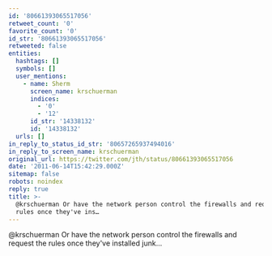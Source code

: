 ```yaml
---
id: '80661393065517056'
retweet_count: '0'
favorite_count: '0'
id_str: '80661393065517056'
retweeted: false
entities:
  hashtags: []
  symbols: []
  user_mentions:
    - name: Sherm
      screen_name: krschuerman
      indices:
        - '0'
        - '12'
      id_str: '14338132'
      id: '14338132'
  urls: []
in_reply_to_status_id_str: '80657265937494016'
in_reply_to_screen_name: krschuerman
original_url: https://twitter.com/jth/status/80661393065517056
date: '2011-06-14T15:42:29.000Z'
sitemap: false
robots: noindex
reply: true
title: >-
  @krschuerman Or have the network person control the firewalls and request the
  rules once they've ins…
---
```


@krschuerman Or have the network person control the firewalls and request the rules once they've installed junk...